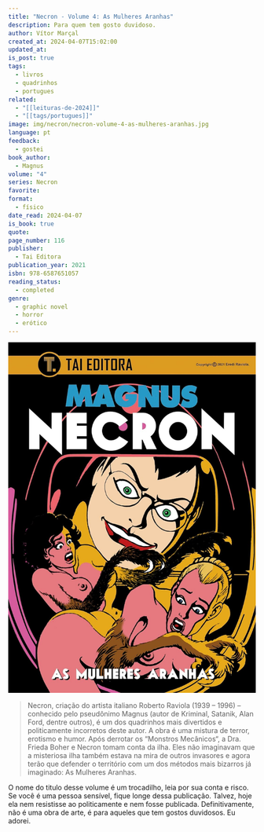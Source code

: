 ```yaml
---
title: "Necron - Volume 4: As Mulheres Aranhas"
description: Para quem tem gosto duvidoso.
author: Vítor Marçal
created_at: 2024-04-07T15:02:00
updated_at: 
is_post: true
tags:
  - livros
  - quadrinhos
  - portugues
related:
  - "[[leituras-de-2024]]"
  - "[[tags/portugues]]"
image: img/necron/necron-volume-4-as-mulheres-aranhas.jpg
language: pt
feedback:
  - gostei
book_author:
  - Magnus
volume: "4"
series: Necron
favorite: 
format:
  - físico
date_read: 2024-04-07
is_book: true
quote: 
page_number: 116
publisher:
  - Tai Editora
publication_year: 2021
isbn: 978-6587651057
reading_status:
  - completed
genre:
  - graphic novel
  - horror
  - erótico
---
```


![necron-volume-4-as-mulheres-aranhas](img/necron/necron-volume-4-as-mulheres-aranhas.jpg)

> Necron, criação do artista italiano Roberto Raviola (1939 – 1996) – conhecido pelo pseudônimo Magnus (autor de Kriminal, Satanik, Alan Ford, dentre outros), é um dos quadrinhos mais divertidos e politicamente incorretos deste autor. A obra é uma mistura de terror, erotismo e humor. Após derrotar os “Monstros Mecânicos“, a Dra. Frieda Boher e Necron tomam conta da ilha. Eles não imaginavam que a misteriosa ilha também estava na mira de outros invasores e agora terão que defender o território com um dos métodos mais bizarros já imaginado: As Mulheres Aranhas.

O nome do titulo desse volume é um trocadilho, leia por sua conta e risco. Se você é uma pessoa sensível, fique longe dessa publicação. Talvez, hoje ela nem resistisse ao politicamente e nem fosse publicada. Definitivamente, não é uma obra de arte, é para aqueles que tem gostos duvidosos. Eu adorei.
